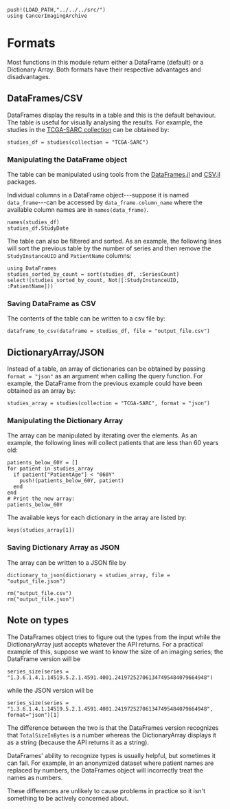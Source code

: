 ```@setup ex
push!(LOAD_PATH,"../../../src/")
using CancerImagingArchive
```

# Formats

Most functions in this module return either a DataFrame (default) or a Dictionary Array.
Both formats have their respective advantages and disadvantages.

## DataFrames/CSV

DataFrames display the results in a table and this is the default behaviour.
The table is useful for visually analysing the results.
For example, the studies in the [TCGA-SARC collection](https://wiki.cancerimagingarchive.net/display/Public/TCGA-SARC) can be obtained by:
```@example ex
studies_df = studies(collection = "TCGA-SARC")
```

### Manipulating the DataFrame object

The table can be manipulated using tools from the [DataFrames.jl](https://juliadata.github.io/DataFrames.jl/stable/) and [CSV.jl](https://juliadata.github.io/CSV.jl/stable/) packages.

Individual columns in a DataFrame object---suppose it is named `data_frame`---can be accessed by `data_frame.column_name` where the available column names are in `names(data_frame)`.
```@repl ex
names(studies_df)
studies_df.StudyDate
```

The table can also be filtered and sorted. As an example, the following lines will sort the previous table by the number of series and then remove the `StudyInstanceUID` and `PatientName` columns:
```@example ex
using DataFrames
studies_sorted_by_count = sort(studies_df, :SeriesCount)
select!(studies_sorted_by_count, Not([:StudyInstanceUID, :PatientName]))
```

### Saving DataFrame as CSV

The contents of the table can be written to a csv file by:
```@repl ex
dataframe_to_csv(dataframe = studies_df, file = "output_file.csv")
```

## DictionaryArray/JSON

Instead of a table, an array of dictionaries can be obtained by passing `format = "json"` as an argument when calling the query function.
For example, the DataFrame from the previous example could have been obtained as an array by:
```@example ex
studies_array = studies(collection = "TCGA-SARC", format = "json")
```

### Manipulating the Dictionary Array

The array can be manipulated by iterating over the elements. As an example, the following lines will collect patients that are less than 60 years old:
```@example ex
patients_below_60Y = []
for patient in studies_array
  if patient["PatientAge"] < "060Y"
    push!(patients_below_60Y, patient)
  end
end
# Print the new array:
patients_below_60Y
```

The available keys for each dictionary in the array are listed by:
```@repl ex
keys(studies_array[1])
```

### Saving Dictionary Array as JSON

The array can be written to a JSON file by
```@repl ex
dictionary_to_json(dictionary = studies_array, file = "output_file.json")
```

```@setup ex
rm("output_file.csv")
rm("output_file.json")
```

## Note on types

The DataFrames object tries to figure out the types from the input while the DictionaryArray just accepts whatever the API returns.
For a practical example of this, suppose we want to know the size of an imaging series; the DataFrame version will be
```@example ex
series_size(series = "1.3.6.1.4.1.14519.5.2.1.4591.4001.241972527061347495484079664948")
```
while the JSON version will be
```@repl ex
series_size(series = "1.3.6.1.4.1.14519.5.2.1.4591.4001.241972527061347495484079664948", format="json")[1]
```
The difference between the two is that the DataFrames version recognizes that `TotalSizeInBytes` is a number whereas the DictionaryArray displays it as a string (because the API returns it as a string).

DataFrames' ability to recognize types is usually helpful, but sometimes it can fail.
For example, in an anonymized dataset where patient names are replaced by numbers, the DataFrames object will incorrectly treat the names as numbers.

These differences are unlikely to cause problems in practice so it isn't something to be actively concerned about.
